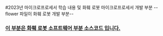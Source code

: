 #2023년 마이크로프로세서 학습 내용 및 화훼 로봇 마이크로프로세서 개발 부분
--flower 파일이 화훼 로봇 개발 부분--
### [이 부분은 화훼 로봇 소프트웨어 부분 소스코드 입니다.](https://github.com/fla0450/flower-robot.git) 
